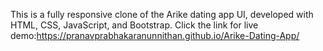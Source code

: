 This is a fully responsive clone of the Arike dating app UI, developed with HTML, CSS, JavaScript, and Bootstrap. 
Click the link for live demo:https://pranavprabhakaranunnithan.github.io/Arike-Dating-App/
